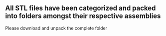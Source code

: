 ## All STL files have been categorized and packed into folders amongst their respective assemblies

Please download and unpack the complete folder

